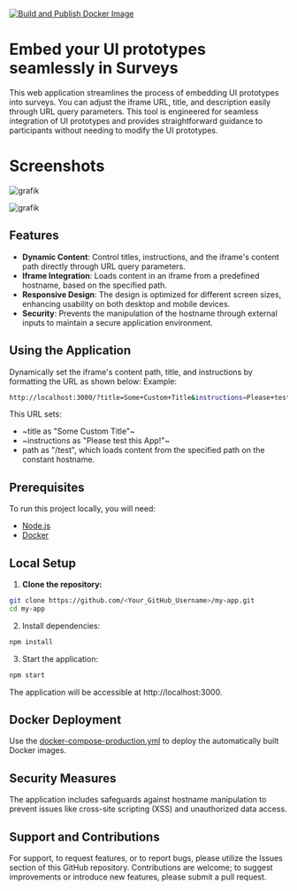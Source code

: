 [![Build and Publish Docker Image](https://github.com/appreciated/survey-ui-prototype-wrapper/actions/workflows/docker-publish.yml/badge.svg)](https://github.com/appreciated/survey-ui-prototype-wrapper/actions/workflows/docker-publish.yml)

# Embed your UI prototypes seamlessly in Surveys

This web application streamlines the process of embedding UI prototypes into surveys. You can adjust the iframe URL, title, and description easily through URL query parameters. This tool is engineered for seamless integration of UI prototypes and provides straightforward guidance to participants without needing to modify the UI prototypes.

# Screenshots
![grafik](https://github.com/appreciated/survey-ui-prototype-wrapper/assets/1729845/6599e7ed-672c-4fa2-b6ac-be7955af593e)

![grafik](https://github.com/appreciated/survey-ui-prototype-wrapper/assets/1729845/35e9c515-ddd2-4bfd-9ef3-527cbd739308)

## Features

- **Dynamic Content**: Control titles, instructions, and the iframe's content path directly through URL query parameters.
- **Iframe Integration**: Loads content in an iframe from a predefined hostname, based on the specified path.
- **Responsive Design**: The design is optimized for different screen sizes, enhancing usability on both desktop and mobile devices.
- **Security**: Prevents the manipulation of the hostname through external inputs to maintain a secure application environment.

## Using the Application

Dynamically set the iframe's content path, title, and instructions by formatting the URL as shown below:
Example:
```bash
http://localhost:3000/?title=Some+Custom+Title&instructions=Please+test+this+App!&path=/test
```

This URL sets:
- ~title as "Some Custom Title"~
- ~instructions as "Please test this App!"~
- path as "/test", which loads content from the specified path on the constant hostname.

## Prerequisites

To run this project locally, you will need:

- [Node.js](https://nodejs.org/)
- [Docker](https://www.docker.com/)

## Local Setup

1. **Clone the repository:**
```bash
git clone https://github.com/<Your_GitHub_Username>/my-app.git
cd my-app
```
2. Install dependencies:

```bash
npm install
```

3. Start the application:

```bash
npm start
```
The application will be accessible at http://localhost:3000.


## Docker Deployment
Use the [docker-compose-production.yml](https://github.com/appreciated/survey-ui-prototype-wrapper/blob/main/docker-compose-production.yml) to deploy the automatically built Docker images.

## Security Measures

The application includes safeguards against hostname manipulation to prevent issues like cross-site scripting (XSS) and unauthorized data access.

## Support and Contributions
For support, to request features, or to report bugs, please utilize the Issues section of this GitHub repository. Contributions are welcome; to suggest improvements or introduce new features, please submit a pull request.
